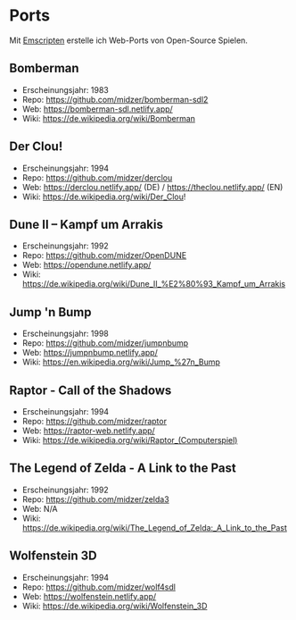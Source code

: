 # Ports

Mit [Emscripten](https://emscripten.org/) erstelle ich Web-Ports von Open-Source Spielen.

## Bomberman

* Erscheinungsjahr: 1983
* Repo: https://github.com/midzer/bomberman-sdl2
* Web: https://bomberman-sdl.netlify.app/
* Wiki: https://de.wikipedia.org/wiki/Bomberman

## Der Clou!

* Erscheinungsjahr: 1994
* Repo: https://github.com/midzer/derclou
* Web: https://derclou.netlify.app/ (DE) / https://theclou.netlify.app/ (EN)
* Wiki: https://de.wikipedia.org/wiki/Der_Clou!

## Dune II – Kampf um Arrakis

* Erscheinungsjahr: 1992
* Repo: https://github.com/midzer/OpenDUNE
* Web: https://opendune.netlify.app/
* Wiki: https://de.wikipedia.org/wiki/Dune_II_%E2%80%93_Kampf_um_Arrakis

## Jump 'n Bump

* Erscheinungsjahr: 1998
* Repo: https://github.com/midzer/jumpnbump
* Web: https://jumpnbump.netlify.app/
* Wiki: https://en.wikipedia.org/wiki/Jump_%27n_Bump

## Raptor - Call of the Shadows

* Erscheinungsjahr: 1994
* Repo: https://github.com/midzer/raptor
* Web: https://raptor-web.netlify.app/
* Wiki: https://de.wikipedia.org/wiki/Raptor_(Computerspiel)

## The Legend of Zelda - A Link to the Past

* Erscheinungsjahr: 1992
* Repo: https://github.com/midzer/zelda3
* Web: N/A
* Wiki: https://de.wikipedia.org/wiki/The_Legend_of_Zelda:_A_Link_to_the_Past

## Wolfenstein 3D

* Erscheinungsjahr: 1994
* Repo: https://github.com/midzer/wolf4sdl
* Web: https://wolfenstein.netlify.app/
* Wiki: https://de.wikipedia.org/wiki/Wolfenstein_3D
